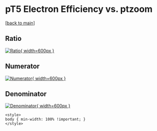 # pT5 Electron Efficiency vs. ptzoom

[[back to main](./)]



## Ratio

[![Ratio](../mtv/var/pT5_11_eff_ptzoom.png){ width=600px }](../mtv/var/pT5_11_eff_ptzoom.pdf)

## Numerator

[![Numerator](../mtv/num/pT5_11_eff_ptzoom_num.png){ width=600px }](../mtv/num/pT5_11_eff_ptzoom_num.pdf)

## Denominator

[![Denominator](../mtv/den/pT5_11_eff_ptzoom_den.png){ width=600px }](../mtv/den/pT5_11_eff_ptzoom_den.pdf)


``` {=html}
<style>
body { min-width: 100% !important; }
</style>
```
